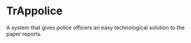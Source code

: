 # TrAppolice
A system that gives police officers an easy technological solution to the paper reports.


